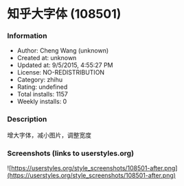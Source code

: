 # 知乎大字体 (108501)

### Information
- Author: Cheng Wang (unknown)
- Created at: unknown
- Updated at: 9/5/2015, 4:55:27 PM
- License: NO-REDISTRIBUTION
- Category: zhihu
- Rating: undefined
- Total installs: 1157
- Weekly installs: 0


### Description
增大字体，减小图片，调整宽度


### Screenshots (links to userstyles.org)
![https://userstyles.org/style_screenshots/108501-after.png](https://userstyles.org/style_screenshots/108501-after.png)


